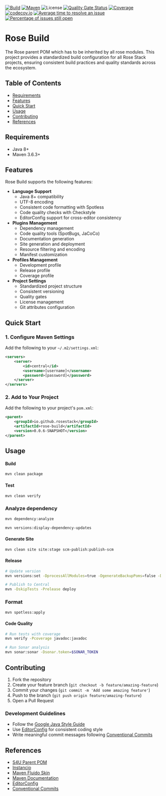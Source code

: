 [![Build](https://github.com/rosestack/rose-build/actions/workflows/maven-build.yml/badge.svg)](https://github.com/rosestack/rose-build/actions/workflows/build.yml)
[![Maven](https://img.shields.io/maven-central/v/io.github.rosestack/rose-build.svg)](https://repo1.maven.org/maven2/io/github/rosestack/rose-build/)
![License](https://img.shields.io/github/license/rosestack/rose-build.svg)
[![Quality Gate Status](https://sonarcloud.io/api/project_badges/measure?project=io.github.rosestack%3Arose-build&metric=alert_status)](https://sonarcloud.io/summary/new_code?id=io.github.rosestack%3Arose-build)
[![Coverage](https://sonarcloud.io/api/project_badges/measure?project=io.github.rosestack%3Arose-build&metric=coverage)](https://sonarcloud.io/dashboard?id=io.github.rosestack%3Arose-build)
[![codecov.io](https://codecov.io/github/rosestack/rose-build/coverage.svg?branch=main)](https://codecov.io/github/rosestack/rose-build?branch=main)
[![Average time to resolve an issue](http://isitmaintained.com/badge/resolution/rosestack/rose-build.svg)](http://isitmaintained.com/project/rosestack/rose-build "Average time to resolve an issue")
[![Percentage of issues still open](http://isitmaintained.com/badge/open/rosestack/rose-build.svg)](http://isitmaintained.com/project/rosestack/rose-build "Percentage of issues still open")

# Rose Build

The Rose parent POM which has to be inherited by all rose modules. This project provides a standardized build configuration for all Rose Stack projects, ensuring consistent build practices and quality standards across the ecosystem.

## Table of Contents

- [Requirements](#requirements)
- [Features](#features)
- [Quick Start](#quick-start)
- [Usage](#usage)
- [Contributing](#contributing)
- [References](#references)

## Requirements

- Java 8+
- Maven 3.6.3+

## Features

Rose Build supports the following features:

- **Language Support**
  - Java 8+ compatibility
  - UTF-8 encoding
  - Consistent code formatting with Spotless
  - Code quality checks with Checkstyle
  - EditorConfig support for cross-editor consistency
- **Plugins Management**
  - Dependency management
  - Code quality tools (SpotBugs, JaCoCo)
  - Documentation generation
  - Site generation and deployment
  - Resource filtering and encoding
  - Manifest customization
- **Profiles Management**
  - Development profile
  - Release profile
  - Coverage profile
- **Project Settings**
  - Standardized project structure
  - Consistent versioning
  - Quality gates
  - License management
  - Git attributes configuration

## Quick Start

### 1. Configure Maven Settings

Add the following to your `~/.m2/settings.xml`:

```xml
<servers>
    <server>
        <id>central</id>
        <username>[username]</username>
        <password>[password]</password>
    </server>
</servers>
```

### 2. Add to Your Project

Add the following to your project's `pom.xml`:

```xml
<parent>
    <groupId>io.github.rosestack</groupId>
    <artifactId>rose-build</artifactId>
    <version>0.0.6-SNAPSHOT</version>
</parent>
```

## Usage

#### Build

```bash
mvn clean package
```

#### Test

```bash
mvn clean verify
```

### Analyze dependency

```bash
mvn dependency:analyze

mvn versions:display-dependency-updates
```

#### Generate Site

```bash
mvn clean site site:stage scm-publish:publish-scm 
```

#### Release

```bash
# Update version
mvn versions:set -DprocessAllModules=true -DgenerateBackupPoms=false -DnewVersion=0.0.1

# Publish to Central
mvn -DskipTests -Prelease deploy
```

### Format

```bash
mvn spotless:apply
```

#### Code Quality

```bash
# Run tests with coverage
mvn verify -Pcoverage javadoc:javadoc

# Run Sonar analysis
mvn sonar:sonar -Dsonar.token=$SONAR_TOKEN
```

## Contributing

1. Fork the repository
2. Create your feature branch (`git checkout -b feature/amazing-feature`)
3. Commit your changes (`git commit -m 'Add some amazing feature'`)
4. Push to the branch (`git push origin feature/amazing-feature`)
5. Open a Pull Request

### Development Guidelines

- Follow the [Google Java Style Guide](https://google.github.io/styleguide/javaguide.html)
- Use [EditorConfig](https://editorconfig.org/) for consistent coding style
- Write meaningful commit messages following [Conventional Commits](https://www.conventionalcommits.org/)

## References

- [S4U Parent POM](https://github.com/s4u/parent)
- [Instancio](https://github.com/instancio/instancio)
- [Maven Fluido Skin](https://github.com/apache/maven-fluido-skin/)
- [Maven Documentation](https://maven.apache.org/guides/)
- [EditorConfig](https://editorconfig.org/)
- [Conventional Commits](https://www.conventionalcommits.org/)

